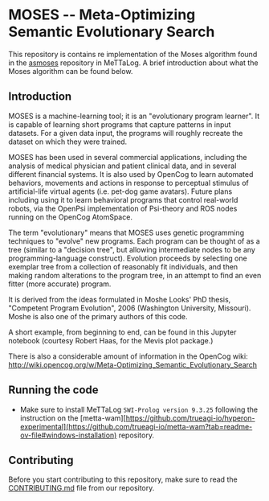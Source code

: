 # MOSES -- Meta-Optimizing Semantic Evolutionary Search

This repository is contains re implementation of the Moses algorithm found in the [asmoses](https://github.com/opencog/asmoses) repository in MeTTaLog. A brief introduction about what the Moses algorithm can be found below.
## Introduction
MOSES is a machine-learning tool; it is an "evolutionary program learner". It is capable of learning short programs that capture patterns in input datasets. For a given data input, the programs will roughly recreate the dataset on which they were trained.

MOSES has been used in several commercial applications, including the analysis of medical physician and patient clinical data, and in several different financial systems. It is also used by OpenCog to learn automated behaviors, movements and actions in response to perceptual stimulus of artificial-life virtual agents (i.e. pet-dog game avatars). Future plans including using it to learn behavioral programs that control real-world robots, via the OpenPsi implementation of Psi-theory and ROS nodes running on the OpenCog AtomSpace.

The term "evolutionary" means that MOSES uses genetic programming techniques to "evolve" new programs. Each program can be thought of as a tree (similar to a "decision tree", but allowing intermediate nodes to be any programming-language construct). Evolution proceeds by selecting one exemplar tree from a collection of reasonably fit individuals, and then making random alterations to the program tree, in an attempt to find an even fitter (more accurate) program.

It is derived from the ideas formulated in Moshe Looks' PhD thesis, "Competent Program Evolution", 2006 (Washington University, Missouri). Moshe is also one of the primary authors of this code.

A short example, from beginning to end, can be found in this Jupyter notebook (courtesy Robert Haas, for the Mevis plot package.)

There is also a considerable amount of information in the OpenCog wiki: http://wiki.opencog.org/w/Meta-Optimizing_Semantic_Evolutionary_Search

## Running the code
- Make sure to install MeTTaLog `SWI-Prolog version 9.3.25` following the instruction on the [metta-wam][https://github.com/trueagi-io/hyperon-experimental](https://github.com/trueagi-io/metta-wam?tab=readme-ov-file#windows-installation) repository.
## Contributing
Before you start contributing to this repository, make sure to read the [CONTRIBUTING.md](https://github.com/iCog-Labs-Dev/metta-moses/tree/main/.github/CONTRIBUTING.md) file from our repository. 
